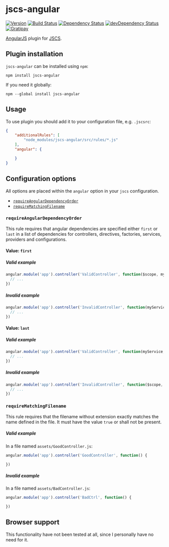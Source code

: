 # jscs-angular

[![Version](http://img.shields.io/npm/v/jscs-angular.svg)](https://www.npmjs.org/package/jscs-angular)
[![Build Status](https://travis-ci.org/tregusti/jscs-angular.svg?branch=master)](https://travis-ci.org/tregusti/jscs-angular)
[![Dependency Status](https://david-dm.org/tregusti/jscs-angular.svg?theme=shields.io)](https://david-dm.org/tregusti/jscs-angular)
[![devDependency Status](https://david-dm.org/tregusti/jscs-angular/dev-status.svg?theme=shields.io)](https://david-dm.org/tregusti/jscs-angular#info=devDependencies)
[![Gratipay](http://img.shields.io/gratipay/tregusti.svg)](https://gratipay.com/tregusti/)

[AngularJS](https://angularjs.org/) plugin for [JSCS](https://github.com/jscs-dev/node-jscs).

## Plugin installation

`jscs-angular` can be installed using `npm`:

    npm install jscs-angular

If you need it globally:

    npm --global install jscs-angular

## Usage

To use plugin you should add it to your configuration file, e.g. `.jscsrc`:

```json
{
    "additionalRules": [
        "node_modules/jscs-angular/src/rules/*.js"
    ],
    "angular": {

    }
}
```

## Configuration options

All options are placed within the `angular` option in your `jscs` configuration.

* [`requireAngularDependencyOrder`](#requireangulardependencyorder)
* [`requireMatchingFilename`](#requirematchingfilename)

### `requireAngularDependencyOrder`

This rule requires that angular dependencies are specified either `first` or `last` in a list of
dependencies for controllers, directives, factories, services, providers and configurations.

#### Value: `first`

##### Valid example

```javascript
angular.module('app').controller('ValidController', function($scope, myService) {
  // ...
})
```

##### Invalid example

```javascript
angular.module('app').controller('InvalidController', function(myService, $scope) {
  // ...
})
```

#### Value: `last`

##### Valid example

```javascript
angular.module('app').controller('ValidController', function(myService, $scope) {
  // ...
})
```

##### Invalid example

```javascript
angular.module('app').controller('InvalidController', function($scope, myService) {
  // ...
})
```

### `requireMatchingFilename`

This rule requires that the filename without extension exactly matches the name defined in the file.
It must have the value `true` or shall not be present.

##### Valid example

In a file named `assets/GoodController.js`:

```javascript
angular.module('app').controller('GoodController', function() {

})
```

##### Invalid example

In a file named `assets/BadController.js`:

```javascript
angular.module('app').controller('BadCtrl', function() {

})
```

## Browser support

This functionality have not been tested at all, since I personally have no need for it.
